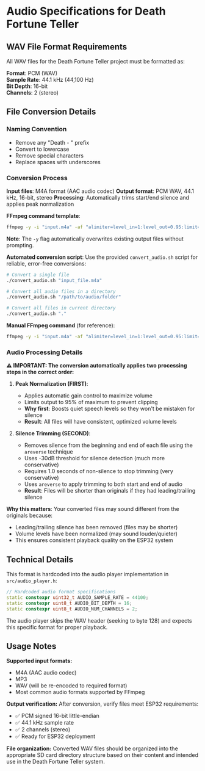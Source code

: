 # Audio Specifications for Death Fortune Teller

## WAV File Format Requirements

All WAV files for the Death Fortune Teller project must be formatted as:

**Format**: PCM (WAV)  
**Sample Rate**: 44.1 kHz (44,100 Hz)  
**Bit Depth**: 16-bit  
**Channels**: 2 (stereo)  

## File Conversion Details

### Naming Convention
- Remove any "Death - " prefix
- Convert to lowercase
- Remove special characters
- Replace spaces with underscores

### Conversion Process

**Input files**: M4A format (AAC audio codec)
**Output format**: PCM WAV, 44.1 kHz, 16-bit, stereo
**Processing**: Automatically trims start/end silence and applies peak normalization

**FFmpeg command template**:
```bash
ffmpeg -y -i "input.m4a" -af "alimiter=level_in=1:level_out=0.95:limit=0.95,silenceremove=start_periods=1:start_threshold=-30dB:start_duration=1.0,areverse,silenceremove=start_periods=1:start_threshold=-30dB:start_duration=1.0,areverse,aformat=s16:44100:stereo" -ar 44100 -ac 2 -sample_fmt s16 -acodec pcm_s16le "output.wav"
```

**Note**: The `-y` flag automatically overwrites existing output files without prompting.

**Automated conversion script**:
Use the provided `convert_audio.sh` script for reliable, error-free conversions:

```bash
# Convert a single file
./convert_audio.sh "input_file.m4a"

# Convert all audio files in a directory
./convert_audio.sh "/path/to/audio/folder"

# Convert all files in current directory
./convert_audio.sh "."
```

**Manual FFmpeg command** (for reference):
```bash
ffmpeg -y -i "input.m4a" -af "alimiter=level_in=1:level_out=0.95:limit=0.95,silenceremove=start_periods=1:start_threshold=-30dB:start_duration=1.0,areverse,silenceremove=start_periods=1:start_threshold=-30dB:start_duration=1.0,areverse,aformat=s16:44100:stereo" -ar 44100 -ac 2 -sample_fmt s16 -acodec pcm_s16le "output.wav"
```

### Audio Processing Details

**⚠️ IMPORTANT: The conversion automatically applies two processing steps in the correct order:**

1. **Peak Normalization (FIRST)**:
   - Applies automatic gain control to maximize volume
   - Limits output to 95% of maximum to prevent clipping
   - **Why first**: Boosts quiet speech levels so they won't be mistaken for silence
   - **Result**: All files will have consistent, optimized volume levels

2. **Silence Trimming (SECOND)**:
   - Removes silence from the beginning and end of each file using the `areverse` technique
   - Uses -30dB threshold for silence detection (much more conservative)
   - Requires 1.0 seconds of non-silence to stop trimming (very conservative)
   - Uses `areverse` to apply trimming to both start and end of audio
   - **Result**: Files will be shorter than originals if they had leading/trailing silence

**Why this matters**: Your converted files may sound different from the originals because:
- Leading/trailing silence has been removed (files may be shorter)
- Volume levels have been normalized (may sound louder/quieter)
- This ensures consistent playback quality on the ESP32 system

## Technical Details

This format is hardcoded into the audio player implementation in `src/audio_player.h`:

```cpp
// Hardcoded audio format specifications
static constexpr uint32_t AUDIO_SAMPLE_RATE = 44100;
static constexpr uint8_t AUDIO_BIT_DEPTH = 16;
static constexpr uint8_t AUDIO_NUM_CHANNELS = 2;
```

The audio player skips the WAV header (seeking to byte 128) and expects this specific format for proper playback.

## Usage Notes

**Supported input formats:**
- M4A (AAC audio codec)
- MP3
- WAV (will be re-encoded to required format)
- Most common audio formats supported by FFmpeg

**Output verification:**
After conversion, verify files meet ESP32 requirements:
- ✅ PCM signed 16-bit little-endian
- ✅ 44.1 kHz sample rate
- ✅ 2 channels (stereo)
- ✅ Ready for ESP32 deployment

**File organization:**
Converted WAV files should be organized into the appropriate SD card directory structure based on their content and intended use in the Death Fortune Teller system.

